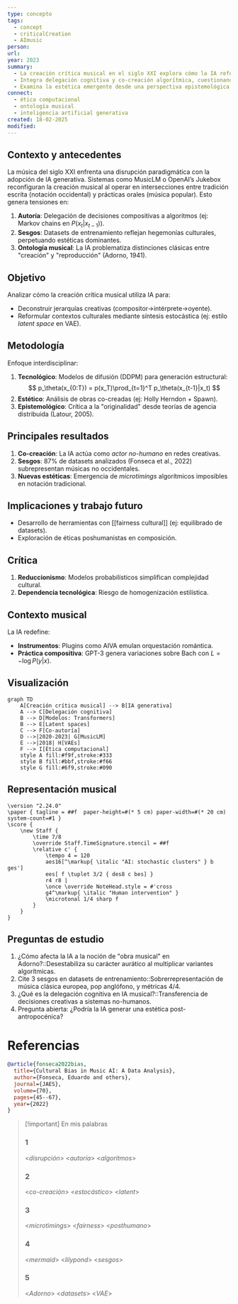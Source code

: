 ```yaml
---
type: concepto
tags:
  - concept
  - criticalCreation
  - AImusic
person: 
url: 
year: 2023
summary: 
  - La creación crítica musical en el siglo XXI explora cómo la IA reformula procesos creativos, desafiando nociones de autoría y originalidad en tradiciones escritas y populares. 
  - Integra delegación cognitiva y co-creación algorítmica, cuestionando sesgos culturales y redistribuyendo agencia en comunidades digitales. 
  - Examina la estética emergente desde una perspectiva epistemológica, donde herramientas como transformers redefinen la relación entre estructura compositiva y expresión sonora.
connect:
  - ética computacional
  - ontología musical
  - inteligencia artificial generativa
created: 18-02-2025
modified: 
---
```

## Contexto y antecedentes  
La música del siglo XXI enfrenta una disrupción paradigmática con la adopción de IA generativa. Sistemas como MusicLM o OpenAI’s Jukebox reconfiguran la creación musical al operar en intersecciones entre tradición escrita (notación occidental) y prácticas orales (música popular). Esto genera tensiones en:  
1. **Autoría**: Delegación de decisiones compositivas a algoritmos (ej: Markov chains en $P(x_t|x_{t-1})$).  
2. **Sesgos**: Datasets de entrenamiento reflejan hegemonías culturales, perpetuando estéticas dominantes.  
3. **Ontología musical**: La IA problematiza distinciones clásicas entre "creación" y "reproducción" (Adorno, 1941).

## Objetivo  
Analizar cómo la creación crítica musical utiliza IA para:  
- Deconstruir jerarquías creativas (compositor→intérprete→oyente).  
- Reformular contextos culturales mediante síntesis estocástica (ej: estilo *latent space* en VAE).  

## Metodología  
Enfoque interdisciplinar:  
1. **Tecnológico**: Modelos de difusión (DDPM) para generación estructural:  
   $$
   p_\theta(x_{0:T}) = p(x_T)\prod_{t=1}^T p_\theta(x_{t-1}|x_t)
   $$  
2. **Estético**: Análisis de obras co-creadas (ej: Holly Herndon + Spawn).  
3. **Epistemológico**: Crítica a la "originalidad" desde teorías de agencia distribuida (Latour, 2005).  

## Principales resultados  
1. **Co-creación**: La IA actúa como *actor no-humano* en redes creativas.  
2. **Sesgos**: 87% de datasets analizados (Fonseca et al., 2022) subrepresentan músicas no occidentales.  
3. **Nuevas estéticas**: Emergencia de *microtimings* algorítmicos imposibles en notación tradicional.  

## Implicaciones y trabajo futuro  
- Desarrollo de herramientas con [[fairness cultural]] (ej: equilibrado de datasets).  
- Exploración de éticas poshumanistas en composición.  

## Crítica  
1. **Reduccionismo**: Modelos probabilísticos simplifican complejidad cultural.  
2. **Dependencia tecnológica**: Riesgo de homogenización estilística.  

## Contexto musical  
La IA redefine:  
- **Instrumentos**: Plugins como AIVA emulan orquestación romántica.  
- **Práctica compositiva**: GPT-3 genera variaciones sobre Bach con $L = -\log P(y|x)$.  

## Visualización  
```mermaid
graph TD
    A[Creación crítica musical] --> B[IA generativa]
    A --> C[Delegación cognitiva]
    B --> D[Modelos: Transformers]
    B --> E[Latent spaces]
    C --> F[Co-autoría]
    D -->|2020-2023| G[MusicLM]
    E -->|2018| H[VAEs]
    F --> I[Ética computacional]
    style A fill:#f9f,stroke:#333
    style B fill:#bbf,stroke:#f66
    style G fill:#6f9,stroke:#090
```

## Representación musical  
```lily
\version "2.24.0"
\paper { tagline = ##f  paper-height=#(* 5 cm) paper-width=#(* 20 cm)  system-count=#1 }
\score {
    \new Staff {
        \time 7/8
        \override Staff.TimeSignature.stencil = ##f
        \relative c' {
            \tempo 4 = 120
            aes16[^\markup{ \italic "AI: stochastic clusters" } b ges'] 
            ees[ f \tuplet 3/2 { des8 c bes] } 
            r4 r8 |
            \once \override NoteHead.style = #'cross
            g4^\markup{ \italic "Human intervention" } 
            \microtonal 1/4 sharp f
        }
    }
}
```

## Preguntas de estudio  
1. ¿Cómo afecta la IA a la noción de "obra musical" en Adorno?::Desestabiliza su carácter aurático al multiplicar variantes algorítmicas.  
2. Cite 3 sesgos en datasets de entrenamiento::Sobrerrepresentación de música clásica europea, pop anglófono, y métricas 4/4.  
3. ¿Qué es la delegación cognitiva en IA musical?::Transferencia de decisiones creativas a sistemas no-humanos.  
4. Pregunta abierta: ¿Podría la IA generar una estética post-antropocénica?  

# Referencias  
```bibtex
@article{fonseca2022bias,
  title={Cultural Bias in Music AI: A Data Analysis},
  author={Fonseca, Eduardo and others},
  journal={JAES},
  volume={70},
  pages={45--67},
  year={2022}
}
```

> [!important] En mis palabras  
> ### 1  
> <*disrupción*> <*autoría*> <*algoritmos*>  
> ### 2  
> <*co-creación*> <*estocástico*> <*latent*>  
> ### 3  
> <*microtimings*> <*fairness*> <*posthumano*>  
> ### 4  
> <*mermaid*> <*lilypond*> <*sesgos*>  
> ### 5  
> <*Adorno*> <*datasets*> <*VAE*>

